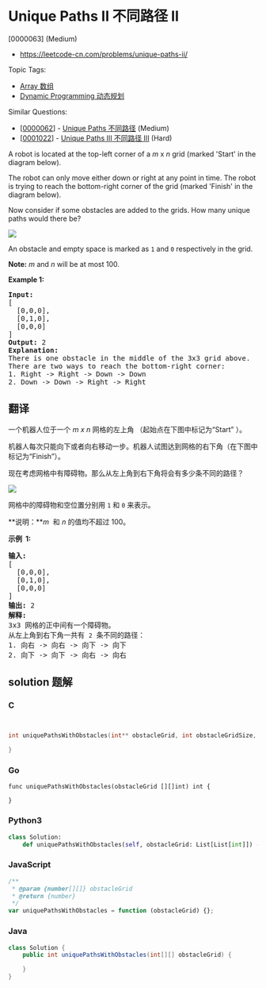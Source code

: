 # Unique Paths II 不同路径 II

[0000063] (Medium)

- https://leetcode-cn.com/problems/unique-paths-ii/

Topic Tags:

- [Array 数组](https://leetcode-cn.com/tag/array/)
- [Dynamic Programming 动态规划](https://leetcode-cn.com/tag/dynamic-programming/)

Similar Questions:

- [[0000062](https://leetcode-cn.com/problems/unique-paths/)] - [Unique Paths 不同路径](./0000062.unique-paths.md) (Medium)
- [[0001022](https://leetcode-cn.com/problems/unique-paths-iii/)] - [Unique Paths III 不同路径 III](./0001022.unique-paths-iii.md) (Hard)

A robot is located at the top-left corner of a _m_ x _n_ grid (marked 'Start' in the diagram below).

The robot can only move either down or right at any point in time. The robot is trying to reach the bottom-right corner of the grid (marked 'Finish' in the diagram below).

Now consider if some obstacles are added to the grids. How many unique paths would there be?

![](https://assets.leetcode.com/uploads/2018/10/22/robot_maze.png)

An obstacle and empty space is marked as `1` and `0` respectively in the grid.

**Note:** _m_ and _n_ will be at most 100.

**Example 1:**

<pre><strong>Input:
</strong>[
&nbsp; [0,0,0],
&nbsp; [0,1,0],
&nbsp; [0,0,0]
]
<strong>Output:</strong> 2
<strong>Explanation:</strong>
There is one obstacle in the middle of the 3x3 grid above.
There are two ways to reach the bottom-right corner:
1. Right -&gt; Right -&gt; Down -&gt; Down
2. Down -&gt; Down -&gt; Right -&gt; Right
</pre>

## 翻译

一个机器人位于一个 _m x n_ 网格的左上角 （起始点在下图中标记为“Start” ）。

机器人每次只能向下或者向右移动一步。机器人试图达到网格的右下角（在下图中标记为“Finish”）。

现在考虑网格中有障碍物。那么从左上角到右下角将会有多少条不同的路径？

![](https://assets.leetcode-cn.com/aliyun-lc-upload/uploads/2018/10/22/robot_maze.png)

网格中的障碍物和空位置分别用 `1` 和 `0` 来表示。

**说明：***m*  和 _n_ 的值均不超过 100。

**示例  1:**

<pre><strong>输入:
</strong>[
&nbsp; [0,0,0],
&nbsp; [0,1,0],
&nbsp; [0,0,0]
]
<strong>输出:</strong> 2
<strong>解释:</strong>
3x3 网格的正中间有一个障碍物。
从左上角到右下角一共有 <code>2</code> 条不同的路径：
1. 向右 -&gt; 向右 -&gt; 向下 -&gt; 向下
2. 向下 -&gt; 向下 -&gt; 向右 -&gt; 向右
</pre>

## solution 题解

### C

```c


int uniquePathsWithObstacles(int** obstacleGrid, int obstacleGridSize, int* obstacleGridColSize){

}
```

### Go

```golang
func uniquePathsWithObstacles(obstacleGrid [][]int) int {

}
```

### Python3

```python
class Solution:
    def uniquePathsWithObstacles(self, obstacleGrid: List[List[int]]) -> int:
```

### JavaScript

```javascript
/**
 * @param {number[][]} obstacleGrid
 * @return {number}
 */
var uniquePathsWithObstacles = function (obstacleGrid) {};
```

### Java

```java
class Solution {
    public int uniquePathsWithObstacles(int[][] obstacleGrid) {

    }
}
```
